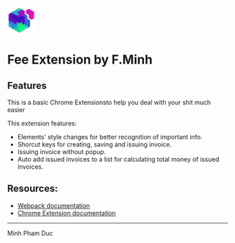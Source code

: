 <img src="src/assets/img/icon-128.png" width="64"/>

# Fee Extension by F.Minh

## Features

This is a basic Chrome Extensionsto help you deal with your shit much easier

This extension features:

- Elements' style changes for better recognition of important info.
- Shorcut keys for creating, saving and issuing invoice.
- Issuing invoice without popup.
- Auto add issued invoices to a list for calculating total money of issued invoices.

## Resources:

- [Webpack documentation](https://webpack.js.org/concepts/)
- [Chrome Extension documentation](https://developer.chrome.com/extensions/getstarted)

---

Minh Pham Duc
